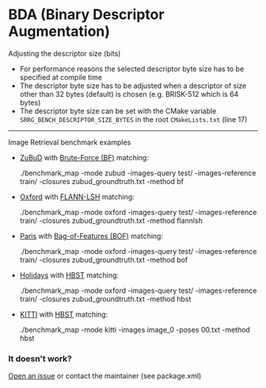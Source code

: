 # BDA (Binary Descriptor Augmentation)
Adjusting the descriptor size (bits)
- For performance reasons the selected descriptor byte size has to be specified at compile time
- The descriptor byte size has to be adjusted when a descriptor of size other than 32 bytes (default) is chosen (e.g. BRISK-512 which is 64 bytes)
- The descriptor byte size can be set with the CMake variable `SRRG_BENCH_DESCRIPTOR_SIZE_BYTES` in the root `CMakeLists.txt` (line 17)

---
Image Retrieval benchmark examples
- [ZuBuD](http://www.vision.ee.ethz.ch/en/datasets) with [Brute-Force (BF)](https://docs.opencv.org/3.1.0/d3/da1/classcv_1_1BFMatcher.html) matching:

	./benchmark_map -mode zubud -images-query test/ -images-reference train/ -closures zubud_groundtruth.txt -method bf

- [Oxford](http://www.robots.ox.ac.uk/~vgg/data/oxbuildings/) with [FLANN-LSH](https://docs.opencv.org/3.1.0/d5/d6f/tutorial_feature_flann_matcher.html) matching:

	./benchmark_map -mode oxford -images-query test/ -images-reference train/ -closures zubud_groundtruth.txt -method flannlsh

- [Paris](http://www.robots.ox.ac.uk/~vgg/data/parisbuildings/) with [Bag-of-Features (BOF)](https://github.com/dorian3d/DBoW2) matching:

	./benchmark_map -mode oxford -images-query test/ -images-reference train/ -closures zubud_groundtruth.txt -method bof

- [Holidays](http://lear.inrialpes.fr/~jegou/data.php) with [HBST](https://gitlab.com/srrg-software/srrg_hbst) matching:

	./benchmark_map -mode oxford -images-query test/ -images-reference train/ -closures zubud_groundtruth.txt -method hbst

- [KITTI](http://www.cvlibs.net/datasets/kitti/eval_odometry.php) with [HBST](https://gitlab.com/srrg-software/srrg_hbst) matching:

	./benchmark_map -mode kitti -images image_0 -poses 00.txt -method hbst

### It doesn't work? ###
[Open an issue](https://gitlab.com/srrg-software/srrg_bench/issues) or contact the maintainer (see package.xml)
